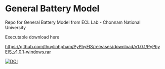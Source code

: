 # General Battery Model
Repo for General Battery Model from ECL Lab - Chonnam National University

Executable download here

https://github.com/thuylinhpham/PyPhyEIS/releases/download/v1.0.1/PyPhyEIS_v1.0.1-windows.rar

[![DOI](https://zenodo.org/badge/DOI/10.5281/zenodo.3820355.svg)](https://doi.org/10.5281/zenodo.3820355)

